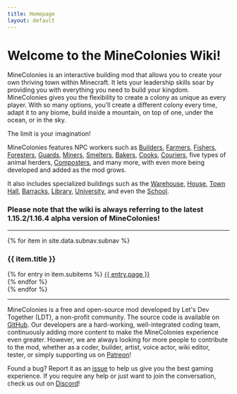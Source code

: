 ```yaml
---
title: Homepage
layout: default
---
```

# Welcome to the MineColonies Wiki!

MineColonies is an interactive building mod that allows you to create your own thriving town within Minecraft. It lets your leadership skills soar by providing you with everything you need to build your kingdom. MineColonies gives you the flexibility to create a colony as unique as every player. With so many options, you’ll create a different colony every time, adapt it to any biome, build inside a mountain, on top of one, under the ocean, or in the sky.

The limit is your imagination!

MineColonies features NPC workers such as [Builders](../../source/workers/builder), [Farmers](../../source/workers/farmer), [Fishers](../../source/workers/fisher), [Foresters](../../source/workers/forester), [Guards](../../source/workers/guard), [Miners](../../source/workers/miner), [Smelters](../../source/workers/smelter), [Bakers](../../source/workers/baker), [Cooks](../../source/workers/cook), [Couriers](../../source/workers/courier), five types of animal herders, [Composters](../../source/workers/composter), and many more, with even more being developed and added as the mod grows.

It also includes specialized buildings such as the [Warehouse](../../source/buildings/warehouse), [House](../../source/buildings/house), [Town Hall](../../source/buildings/townhall), [Barracks](../../source/buildings/barracks), [Library](../../source/buildings/library), [University](../../source/buildings/university), and even the [School](../../source/buildings/school).

### Please note that the wiki is always referring to the latest 1.15.2/1.16.4 alpha version of MineColonies!

---

<div class="row">
{% for item in site.data.subnav.subnav %}
    <div class="col-lg col-md-3 col-sm-12 text-center">
        <h3 class="button p-1">{{ item.title }}</h3>
        {% for entry in item.subitems %}
            <a class="" href="{{ entry.url | relative_url }}">{{ entry.page }}</a><br />
        {% endfor %}
    </div>
{% endfor %}
</div>

---

MineColonies is a free and open-source mod developed by Let's Dev Together (LDT), a non-profit community. The source code is available on [GitHub](https://github.com/ldtteam/minecolonies). Our developers are a hard-working, well-integrated coding team, continuously adding more content to make the MineColonies experience even greater. However, we are always looking for more people to contribute to the mod, whether as a coder, builder, artist, voice actor, wiki editor, tester, or simply supporting us on [Patreon](https://www.patreon.com/minecolonies)!

Found a bug? Report it as an [issue](https://github.com/ldtteam/minecolonies/issues/new/choose) to help us give you the best gaming experience. If you require any help or just want to join the conversation, check us out on [Discord](https://discord.minecolonies.com)!
